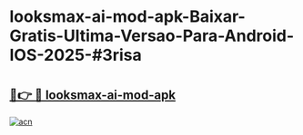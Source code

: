 # looksmax-ai-mod-apk-Baixar-Gratis-Ultima-Versao-Para-Android-IOS-2025-#3risa

# <h2><a href="https://ainizakaria.my?title=looksmax-ai-mod-apk&ref=25M">🔗👉 🔴 looksmax-ai-mod-apk</a></h2>

[![acn](https://github.com/user-attachments/assets/0f9c940e-d8b0-45ae-aac7-cd30a18b3e1c)](https://ainizakaria.my?title=looksmax-ai-mod-apk&ref=25M)


